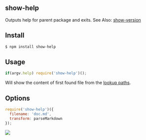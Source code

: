 ## show-help

Outputs help for parent package and exits. See Also: [show-version](http://github.com/azer/show-version)

## Install

```bash
$ npm install show-help
```

## Usage

```js
if(argv.help) require('show-help')();
```

Will show the content of first found file from the [lookup paths](#lookup).

## Options

```js
require('show-help')({
  filename: 'doc.md',
  transform: parseMarkdown
});
```

![](https://dl.dropboxusercontent.com/s/ctqwvswr8l2fn7m/npmel_26.jpg)
